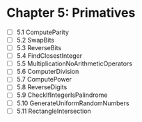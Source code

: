 # Chapter 5: Primatives

- [ ] 5.1 ComputeParity
- [ ] 5.2 SwapBits
- [ ] 5.3 ReverseBits
- [ ] 5.4 FindClosestInteger
- [ ] 5.5 MultiplicationNoArithmeticOperators
- [ ] 5.6 ComputerDivision
- [ ] 5.7 ComputePower
- [ ] 5.8 ReverseDigits
- [ ] 5.9 CheckIfIntegerIsPalindrome
- [ ] 5.10 GenerateUniformRandomNumbers
- [ ] 5.11 RectangleIntersection